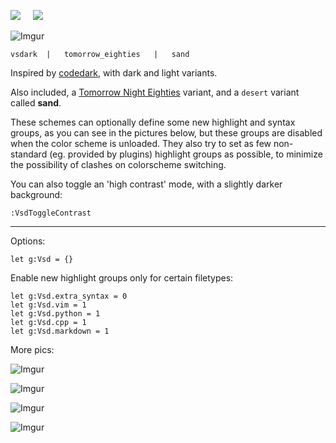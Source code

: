 <a href='https://opensource.org/licenses/MIT'><img src='https://img.shields.io/badge/license-MIT-a31f34.svg?style=flat-square' /></a>
&nbsp;&nbsp;&nbsp;
<a href='https://github.com/lifepillar/vim-colortemplate'><img src='https://img.shields.io/badge/made%20with-Colortemplate-007f00.svg?style=flat-square' /></a>
&nbsp;&nbsp;&nbsp;

![Imgur](https://i.imgur.com/yRIgSTC.png)

    vsdark  |   tomorrow_eighties   |   sand

Inspired by [codedark](https://github.com/tomasiser/vim-code-dark), with dark and light
variants.

Also included, a [Tomorrow Night Eighties](https://github.com/chriskempson/tomorrow-theme)
variant, and a `desert` variant called **sand**.

These schemes can optionally define some new highlight and syntax groups, as you can see
in the pictures below, but these groups are disabled when the color scheme is unloaded.
They also try to set as few non-standard (eg. provided by plugins) highlight groups as
possible, to minimize the possibility of clashes on colorscheme switching.

You can also toggle an 'high contrast' mode, with a slightly darker background:

    :VsdToggleContrast

------------

Options:

    let g:Vsd = {}

Enable new highlight groups only for certain filetypes:

    let g:Vsd.extra_syntax = 0
    let g:Vsd.vim = 1
    let g:Vsd.python = 1
    let g:Vsd.cpp = 1
    let g:Vsd.markdown = 1

More pics:

![Imgur](https://i.imgur.com/fzildns.png)

![Imgur](https://i.imgur.com/gH8lBAv.png)

![Imgur](https://i.imgur.com/wQ2UfpZ.png)

![Imgur](https://i.imgur.com/KeeOGtF.png)

